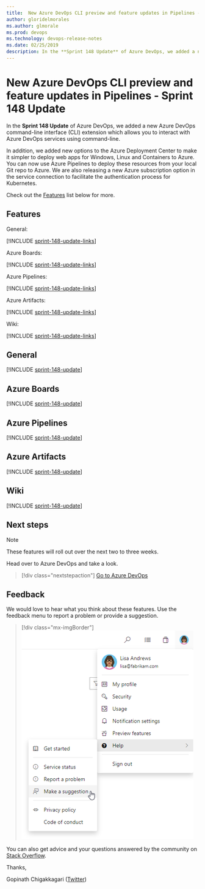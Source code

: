 ```yaml
---
title:  New Azure DevOps CLI preview and feature updates in Pipelines - Sprint 148 Update
author: gloridelmorales
ms.author: glmorale
ms.prod: devops
ms.technology: devops-release-notes
ms.date: 02/25/2019
description: In the **Sprint 148 Update** of Azure DevOps, we added a new Azure DevOps command-line interface (CLI) extension which allows you to interact with Azure DevOps services using command-line - Sprint 148 Update.
---
```


# New Azure DevOps CLI preview and feature updates in Pipelines - Sprint 148 Update

In the **Sprint 148 Update** of Azure DevOps, we added a new Azure DevOps command-line interface (CLI) extension which allows you to interact with Azure DevOps services using command-line.

In addition, we added new options to the Azure Deployment Center to make it simpler to deploy web apps for Windows, Linux and Containers to Azure. You can now use Azure Pipelines to deploy these resources from your local Git repo to Azure. We are also releasing a new Azure subscription option in the service connection to facilitate the authentication process for Kubernetes.

Check out the [Features](#features) list below for more.

## Features

General:

[!INCLUDE [sprint-148-update-links](_shared/general/sprint-148-update-links.md)]

Azure Boards:

[!INCLUDE [sprint-148-update-links](_shared/boards/sprint-148-update-links.md)]

Azure Pipelines:

[!INCLUDE [sprint-148-update-links](_shared/pipelines/sprint-148-update-links.md)]

Azure Artifacts:

[!INCLUDE [sprint-148-update-links](_shared/artifacts/sprint-148-update-links.md)]

Wiki:

[!INCLUDE [sprint-148-update-links](_shared/wiki/sprint-148-update-links.md)]

## General

[!INCLUDE [sprint-148-update](_shared/general/sprint-148-update.md)]

## Azure Boards

[!INCLUDE [sprint-148-update](_shared/boards/sprint-148-update.md)]

## Azure Pipelines

[!INCLUDE [sprint-148-update](_shared/pipelines/sprint-148-update.md)]

## Azure Artifacts

[!INCLUDE [sprint-148-update](_shared/artifacts/sprint-148-update.md)]

## Wiki

[!INCLUDE [sprint-148-update](_shared/wiki/sprint-148-update.md)]

## Next steps

> [!NOTE]
> These features will roll out over the next two to three weeks.

Head over to Azure DevOps and take a look.

> [!div class="nextstepaction"]
> [Go to Azure DevOps](https://go.microsoft.com/fwlink/?LinkId=307137&campaign=o~msft~docs~product-vsts~release-notes)

## Feedback

We would love to hear what you think about these features. Use the feedback menu to report a problem or provide a suggestion.

> [!div class="mx-imgBorder"]
> ![Make a suggestion](../_img/help-make-a-suggestion.png)

You can also get advice and your questions answered by the community on [Stack Overflow](https://stackoverflow.com/questions/tagged/azure-devops).

Thanks,

Gopinath Chigakkagari ([Twitter](https://twitter.com/gopinach))
